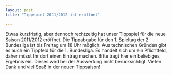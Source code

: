 ```yaml
---
layout: post
title: "Tippspiel 2011/2012 ist eröffnet"

---
```


Etwas kurzfristig, aber dennoch rechtzeitig hat unser Tippspiel für die neue Saison 2011/2012 eröffnet. Die Tippabgabe für den 1. Spieltag der 2. Bundesliga ist bis Freitag um 18 Uhr möglich. Aus technischen Gründen gibt es auch ein Tippfeld für die 1. Bundesliga. Es handelt sich um ein Pflichtfeld, daher müsst Ihr dort einen Eintrag machen. Bitte tragt hier ein beliebiges Ergebnis ein. Dieses wird bei der Auswertung nicht berücksichtigt. Vielen Dank und viel Spaß in der neuen Tippsaison!


